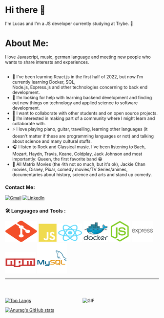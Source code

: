  <h1>Hi there 👋</h1> 
 <p>I'm Lucas and I'm a JS developer currently studying at Trybe. 🙂 </p>
<!--![hello world](https://github.com/hayat-tamboli/hayat-tamboli/raw/master/hello-world.png) -->

<!-- <div id="header" align="left">
  <img src="https://media.giphy.com/media/M9gbBd9nbDrOTu1Mqx/giphy.gif" width="100"/>
</div> -->

<h1>About Me:</h1>
I love Javascript, music, german language and meeting new people who wants to share interests and experiences.</br>
</br>

- 🌱 I've been learning React.js in the first half of 2022, but now I'm currently learning Docker, SQL, </br>
Node.js, Express.js and other technologies concerning to back end development.
- 🤔 I’m looking for help with learning backend development and finding out new things on technology and applied science to software development. 
- 👯 I want to collaborate with other students and on open source projects. 
- 🔭 I’m interested in making part of a community where I might learn and collaborate with.
- ⚡ I love playing piano, guitar, travelling, learning other languages (it doesn't matter if these are programming languages or not) and talking about science and many cultural stuffs.
- 🎧 I listen to Rock and Classical music. I've been listening to Bach, Mozart, Haydn, Travis, Keane, Coldplay, Jack Johnson and most importantly: Queen, the first favorite band 😁
- 🍿 All Matrix Movies (the 4th not so much, but it's ok), Jackie Chan movies, Disney, Pixar, comedy movies/TV Series/animes, documentaries about history, science and arts and stand up comedy. </p>

### Contact Me:

[![Gmail](https://img.shields.io/badge/-GMAIL-D14836?style=for-the-badge&logo=gmail&logoColor=white)](mailto:lucasbs.code@gmail.com)
[![LinkedIn](https://img.shields.io/badge/-LINKEDIN-0077B5?style=for-the-badge&logo=linkedin&logoColor=white)](https://www.linkedin.com/in/lucas-barreto-/)

### :hammer_and_wrench: Languages and Tools :
<div display="grid">
  <img src="https://github.com/devicons/devicon/blob/master/icons/git/git-original.svg" width="105px" height="70px">  
  <img src="https://github.com/devicons/devicon/blob/master/icons/javascript/javascript-plain.svg" width="60px" height="60px">
<!--   <img src="https://github.com/devicons/devicon/blob/master/icons/html5/html5-original-wordmark.svg" width="80px" height="80px">
  <img src="https://github.com/devicons/devicon/blob/master/icons/css3/css3-original-wordmark.svg" width="80px" height="80px"> -->
  <!-- <img src="https://github.com/devicons/devicon/blob/master/icons/jest/jest-plain.svg" width="60px" height="60px"> -->
  <img src="https://github.com/devicons/devicon/blob/master/icons/react/react-original.svg" width="80px" height="60px">
  <!-- <img src="https://github.com/devicons/devicon/blob/master/icons/vscode/vscode-original.svg" width="60px" height="60px"> -->
  <!-- <img src="https://github.com/devicons/devicon/blob/master/icons/eslint/eslint-original.svg" width="60px" height="60px"> -->
<!--   <img src="https://github.com/devicons/devicon/blob/master/icons/redux/redux-original.svg" width="60px" height="60px"> -->
  <img src="https://github.com/devicons/devicon/blob/master/icons/docker/docker-original-wordmark.svg" width="80px" height="70px">
<!--   <img src="https://github.com/devicons/devicon/blob/master/icons/mysql/mysql-original.svg" width="90px" height="70px"> -->
  <img src="https://github.com/devicons/devicon/blob/master/icons/nodejs/nodejs-original.svg" width="70px" height="70px">
  <img src="https://github.com/devicons/devicon/blob/master/icons/express/express-original-wordmark.svg" width="70px" height="70px">
  <img src="https://github.com/devicons/devicon/blob/master/icons/npm/npm-original-wordmark.svg" width="100px" height="70px">
  <img src="https://github.com/devicons/devicon/blob/master/icons/mysql/mysql-original-wordmark.svg" width="100px" height="100px">
  
  
  <!-- <img src="https://github.com/devicons/devicon/blob/master/icons/tailwindcss/tailwindcss-original-wordmark.svg" width="100px" height="100px"> -->
</div>
<hr>
<br>
<br>

<!--
**lucasbarreto92/lucasbarreto92** is a ✨ _special_ ✨ repository because its `README.md` (this file) appears on your GitHub profile.

Here are some ideas to get you started:

- 🔭 I’m currently working on ... -->

<!--


- 💬 Ask me about ...
- 📫 How to reach me: ...
- 😄 Pronouns: ...
- ⚡ Fun fact: ...
-->

<div text-align="center">
  <div display="inline-block">
  
  [![Top Langs](https://github-readme-stats.vercel.app/api/top-langs/?username=lucasbarreto92&theme=dark&background=000000)](https://github.com/anuraghazra/github-readme-stats)
     <img align="right" width="250" alt="GIF" src="https://media.giphy.com/media/MC6eSuC3yypCU/giphy.gif" />

   <!-- [![GitHub Streak](http://github-readme-streak-stats.herokuapp.com?user=lucasbarreto92&theme=dark&background=000000)](https://git.io/streak-stats) -->
  
  [![Anurag's GitHub stats](https://github-readme-stats.vercel.app/api?username=lucasbarreto92&theme=dark&background=000000)](https://github.com/anuraghazra/github-readme-stats)

  </div>

<!--   <div display="inline-block">
    <a href="https://app.daily.dev/lucasBSCode">
      <img display="inline-block" src="https://api.daily.dev/devcards/070c5a177f4249ebad9ee0307f933254.png?r=rlh" width="30%" alt="Lucas Barreto's Dev Card"/>
    </a>
  </div>   -->
</div>

<!-- <hr> -->

<!-- ### Contact me:
<a href="https://www.linkedin.com/in/lucas-barreto-/"><img src="https://github.com/devicons/devicon/blob/master/icons/linkedin/linkedin-original-wordmark.svg" width="20%" height="15%"> -->

